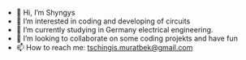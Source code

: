 - 👋 Hi, I’m Shyngys
- 👀 I’m interested in coding and developing of circuits
- 🌱 I’m currently studying in Germany electrical engineering. 
- 💞️ I’m looking to collaborate on some coding projekts and have fun
- 📫 How to reach me: tschingis.muratbek@gmail.com



<!---
ShyngysM/ShyngysM is a ✨ special ✨ repository because its `README.md` (this file) appears on your GitHub profile.
You can click the Preview link to take a look at your changes.
--->
